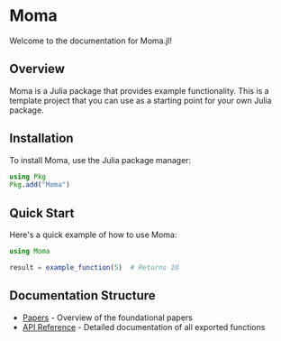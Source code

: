 # Moma

Welcome to the documentation for Moma.jl!

## Overview

Moma is a Julia package that provides example functionality. This is a template project that you can use as a starting point for your own Julia package.

## Installation

To install Moma, use the Julia package manager:

```julia
using Pkg
Pkg.add("Moma")
```

## Quick Start

Here's a quick example of how to use Moma:

```julia
using Moma

result = example_function(5)  # Returns 10
```

## Documentation Structure

- [Papers](@ref) - Overview of the foundational papers
- [API Reference](@ref) - Detailed documentation of all exported functions 